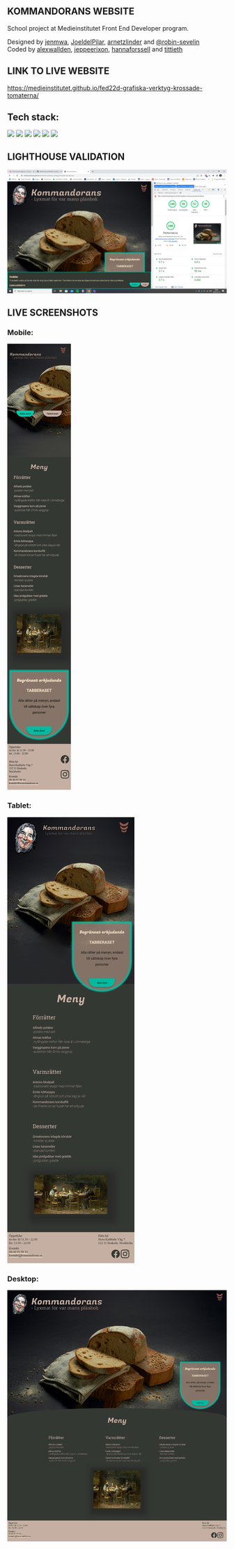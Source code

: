 ## KOMMANDORANS WEBSITE

School project at Medieinstitutet Front End Developer program.

Designed by [jenmwa](https://github.com/jenmwa), [JoeldelPilar](https://github.com/JoeldelPilar), [arnetzlinder](https://github.com/arnetzlinder) and [@robin-sevelin](https://github.com/robin-sevelin)<br>
Coded by [alexwallden](https://github.com/alexwallden), [jeppeerixon](https://github.com/jeppeerixon), [hannaforssell](https://github.com/hannaforssell) and [tittieth](https://github.com/tittieth)

## LINK TO LIVE WEBSITE
https://medieinstitutet.github.io/fed22d-grafiska-verktyg-krossade-tomaterna/

## Tech stack:
![](https://img.shields.io/badge/-Typescript-007acc?style=flat&logo=typescript&logoColor=black) ![](https://img.shields.io/badge/-Prettier-F7B93E?style=flat&logo=prettier&logoColor=black) ![](https://img.shields.io/badge/-ESLint-4B32C3?style=flat&logo=eslint&logoColor=white) ![](https://img.shields.io/badge/-HTML5-E34F26?style=flat&logo=html5&logoColor=white) ![](https://img.shields.io/badge/-Sass-CC6699?style=flat&logo=sass&logoColor=white) ![](https://img.shields.io/badge/-GSAP-88CE02?style=flat&logo=greensock&logoColor=black)

## LIGHTHOUSE VALIDATION
![LIGHTHOUSE Validering](./screenshots/kommandorans_lighthouse.jpg)

## LIVE SCREENSHOTS
### Mobile: <br>
![Mobile](./screenshots/kommandorans_screenshot_mobile.png) <br>
### Tablet: <br>
![Tablet](./screenshots/kommandorans_screenshot_tablet.png) <br>
### Desktop: <br>
![Desktop](./screenshots/kommandorans_screenshot_desktop.png)
